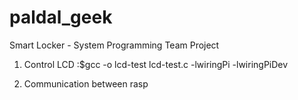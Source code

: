 # paldal_geek
Smart Locker - System Programming Team Project

1. Control LCD
    :$gcc -o lcd-test lcd-test.c -lwiringPi -lwiringPiDev

2. Communication between rasp


